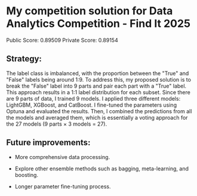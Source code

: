 # My competition solution for Data Analytics Competition - Find It 2025
Public Score: 0.89509
Private Score: 0.89154

## Strategy:
The label class is imbalanced, with the proportion between the "True" and "False" labels being around 1:9. To address this, my proposed solution is to break the "False" label into 9 parts and pair each part with a "True" label. This approach results in a 1:1 label distribution for each subset. Since there are 9 parts of data, I trained 9 models.
I applied three different models: LightGBM, XGBoost, and CatBoost. I fine-tuned the parameters using Optuna and evaluated the results. Then, I combined the predictions from all the models and averaged them, which is essentially a voting approach for the 27 models (9 parts × 3 models = 27).

## Future improvements:
- More comprehensive data processing.

- Explore other ensemble methods such as bagging, meta-learning, and boosting.

- Longer parameter fine-tuning process.